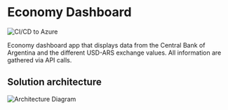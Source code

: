 # Economy Dashboard
![CI/CD to Azure](https://github.com/TomasRS/economy-dashboard/workflows/CI/CD%20to%20Azure/badge.svg)

Economy dashboard app that displays data from the Central Bank of Argentina and the different USD-ARS exchange values. All information are gathered via API calls.

## Solution architecture
![Architecture Diagram](/architecture-tecnology-diagrams/technology_diagram.jpg?raw=true "Architecture Diagram")